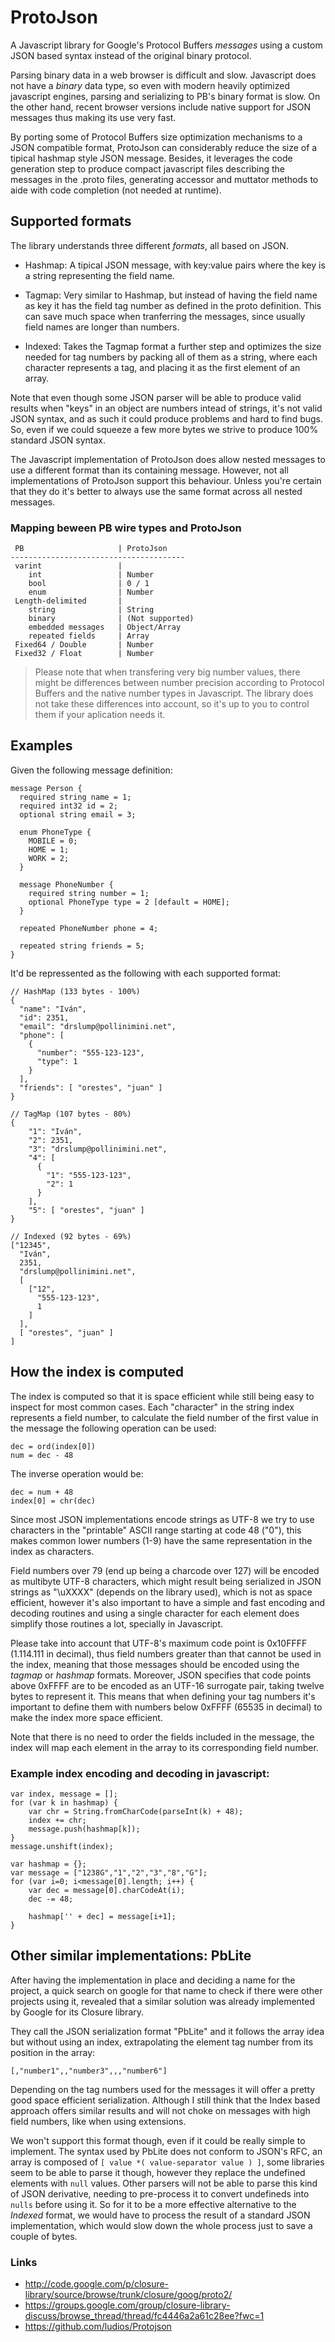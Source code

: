 ProtoJson
=========

A Javascript library for Google's Protocol Buffers _messages_ using a
custom JSON based syntax instead of the original binary protocol.

Parsing binary data in a web browser is difficult and slow. Javascript
does not have a _binary_ data type, so even with modern heavily optimized
javascript engines, parsing and serializing to PB's binary format is
slow. On the other hand, recent browser versions include native support
for JSON messages thus making its use very fast.

By porting some of Protocol Buffers size optimization mechanisms to a
JSON compatible format, ProtoJson can considerably reduce the size of
a tipical hashmap style JSON message. Besides, it leverages the code
generation step to produce compact javascript files describing the
messages in the .proto files, generating accessor and muttator methods
to aide with code completion (not needed at runtime).


## Supported formats

The library understands three different _formats_, all based on JSON.

  * Hashmap: A tipical JSON message, with key:value pairs where the
    key is a string representing the field name.

  * Tagmap: Very similar to Hashmap, but instead of having the field
    name as key it has the field tag number as defined in the proto
    definition. This can save much space when tranferring the messages,
    since usually field names are longer than numbers.

  * Indexed: Takes the Tagmap format a further step and optimizes the
    size needed for tag numbers by packing all of them as a string, where
    each character represents a tag, and placing it as the first element
    of an array.


Note that even though some JSON parser will be able to produce valid results
when "keys" in an object are numbers intead of strings, it's not valid
JSON syntax, and as such it could produce problems and hard to find bugs.
So, even if we could squeeze a few more bytes we strive to produce 100%
standard JSON syntax.

The Javascript implementation of ProtoJson does allow nested messages
to use a different format than its containing message. However, not all
implementations of ProtoJson support this behaviour. Unless you're
certain that they do it's better to always use the same format across all
nested messages.


### Mapping beween PB wire types and ProtoJson

     PB                     | ProtoJson
    ---------------------------------------
     varint                 |
        int                 | Number
        bool                | 0 / 1
        enum                | Number
     Length-delimited       |
        string              | String
        binary              | (Not supported)
        embedded messages   | Object/Array
        repeated fields     | Array
     Fixed64 / Double       | Number
     Fixed32 / Float        | Number


> Please note that when transfering very big number values, there might be
differences between number precision according to Protocol Buffers and
the native number types in Javascript. The library does not take these
differences into account, so it's up to you to control them if your
aplication needs it.


## Examples

Given the following message definition:

    message Person {
      required string name = 1;
      required int32 id = 2;
      optional string email = 3;

      enum PhoneType {
        MOBILE = 0;
        HOME = 1;
        WORK = 2;
      }

      message PhoneNumber {
        required string number = 1;
        optional PhoneType type = 2 [default = HOME];
      }

      repeated PhoneNumber phone = 4;

      repeated string friends = 5;
    }

It'd be repressented as the following with each supported format:

    // HashMap (133 bytes - 100%)
    {
      "name": "Iván",
      "id": 2351,
      "email": "drslump@pollinimini.net",
      "phone": [
        {
          "number": "555-123-123",
          "type": 1
        }
      ],
      "friends": [ "orestes", "juan" ]
    }

    // TagMap (107 bytes - 80%)
    {
        "1": "Iván",
        "2": 2351,
        "3": "drslump@pollinimini.net",
        "4": [
          {
            "1": "555-123-123",
            "2": 1
          }
        ],
        "5": [ "orestes", "juan" ]
    }

    // Indexed (92 bytes - 69%)
    ["12345",
      "Iván",
      2351,
      "drslump@pollinimini.net",
      [
        ["12",
          "555-123-123",
          1
        ]
      ],
      [ "orestes", "juan" ]
    ]



## How the index is computed

The index is computed so that it is space efficient while still being
easy to inspect for most common cases. Each "character" in the string
index represents a field number, to calculate the field number of the
first value in the message the following operation can be used:

    dec = ord(index[0])
    num = dec - 48

The inverse operation would be:

    dec = num + 48
    index[0] = chr(dec)

Since most JSON implementations encode strings as UTF-8 we try to use
characters in the "printable" ASCII range starting at code 48 ("0"), this
makes common lower numbers (1-9) have the same representation in the index
as characters.

Field numbers over 79 (end up being a charcode over 127) will be encoded
as multibyte UTF-8 characters, which might result being serialized in JSON
strings as "\uXXXX" (depends on the library used), which is not as space
efficient, however it's also important to have a simple and fast encoding
and decoding routines and using a single character for each element does
simplify those routines a lot, specially in Javascript.

Please take into account that UTF-8's maximum code point is 0x10FFFF
(1.114.111 in decimal), thus field numbers greater than that cannot be used
in the index, meaning that those messages should be encoded using the
_tagmap_ or _hashmap_ formats. Moreover, JSON specifies that code points
above 0xFFFF are to be encoded as an UTF-16 surrogate pair, taking twelve
bytes to represent it. This means that when defining your tag numbers it's
important to define them with numbers below 0xFFFF (65535 in decimal) to
make the index more space efficient.

Note that there is no need to order the fields included in the message, the
index will map each element in the array to its corresponding field number.


### Example index encoding and decoding in javascript:

    var index, message = [];
    for (var k in hashmap) {
        var chr = String.fromCharCode(parseInt(k) + 48);
        index += chr;
        message.push(hashmap[k]);
    }
    message.unshift(index);

    var hashmap = {};
    var message = ["1238G","1","2","3","8","G"];
    for (var i=0; i<message[0].length; i++) {
        var dec = message[0].charCodeAt(i);
        dec -= 48;

        hashmap['' + dec] = message[i+1];
    }


## Other similar implementations: PbLite

After having the implementation in place and deciding a name for the project,
a quick search on google for that name to check if there were other projects
using it, revealed that a similar solution was already implemented by Google
for its Closure library.

They call the JSON serialization format "PbLite" and it follows the array
idea but without using an index, extrapolating the element tag number from
its position in the array:

    [,"number1",,"number3",,,"number6"]

Depending on the tag numbers used for the messages it will offer a pretty
good space efficient serialization. Although I still think that the Index
based approach offers similar results and will not choke on messages with
high field numbers, like when using extensions.

We won't support this format though, even if it could be really simple to
implement. The syntax used by PbLite does not conform to JSON's RFC, an
array is composed of `[ value *( value-separator value ) ]`, some libraries
seem to be able to parse it though, however they replace the undefined
elements with `null` values. Other parsers will not be able to parse this
kind of JSON derivative, needing to pre-process it to convert undefineds
into `nulls` before using it. So for it to be a more effective alternative
to the _Indexed_ format, we would have to process the result of a
standard JSON implementation, which would slow down the whole process just
to save a couple of bytes.

### Links

 - http://code.google.com/p/closure-library/source/browse/trunk/closure/goog/proto2/
 - https://groups.google.com/group/closure-library-discuss/browse_thread/thread/fc4446a2a61c28ee?fwc=1
 - https://github.com/ludios/Protojson

